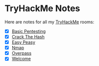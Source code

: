 # TryHackMe Notes
Here are notes for all my [TryHackMe](https://tryhackme.com) rooms:

- [x] [Basic Pentesting](./basic_pentesting/README.md)
- [x] [Crack The Hash](./crack_the_hash/README.md)
- [x] [Easy Peasy](./easy_peasy/README.md)
- [x] [Nmap](./nmap/README.md)
- [x] [Overpass](./overpass/README.md)
- [x] [Welcome](./welcome/README.md)
